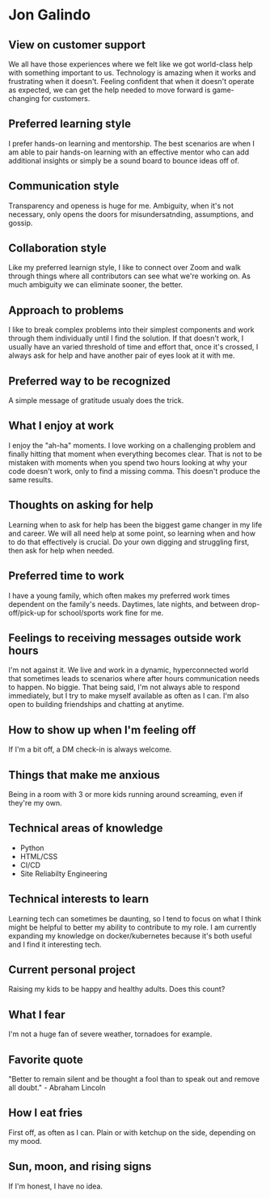 # Jon Galindo

## View on customer support

We all have those experiences where we felt like we got world-class help with something important to us. Technology is amazing when it works and frustrating when it doesn't. Feeling confident that when it doesn't operate as expected, we can get the help needed to move forward is game-changing for customers.

## Preferred learning style

I prefer hands-on learning and mentorship. The best scenarios are when I am able to pair hands-on learning with an effective mentor who can add additional insights or simply be a sound board to bounce ideas off of.

## Communication style

Transparency and openess is huge for me. Ambiguity, when it's not necessary, only opens the doors for misundersatnding, assumptions, and gossip.

## Collaboration style

Like my preferred learnign style, I like to connect over Zoom and walk through things where all contributors can see what we're working on. As much ambiguity we can eliminate sooner, the better.

## Approach to problems

I like to break complex problems into their simplest components and work through them individually until I find the solution. If that doesn't work, I usually have an varied threshold of time and effort that, once it's crossed, I always ask for help and have another pair of eyes look at it with me.

## Preferred way to be recognized

A simple message of gratitude usualy does the trick.

## What I enjoy at work

I enjoy the "ah-ha" moments. I love working on a challenging problem and finally hitting that moment when everything becomes clear. That is not to be mistaken with moments when you spend two hours looking at why your code doesn't work, only to find a missing comma. This doesn't produce the same results.

## Thoughts on asking for help

Learning when to ask for help has been the biggest game changer in my life and career. We will all need help at some point, so learning when and how to do that effectively is crucial. Do your own digging and struggling first, then ask for help when needed.

## Preferred time to work

I have a young family, which often makes my preferred work times dependent on the family's needs. Daytimes, late nights, and between drop-off/pick-up for school/sports work fine for me.

## Feelings to receiving messages outside work hours

I'm not against it. We live and work in a dynamic, hyperconnected world that sometimes leads to scenarios where after hours communication needs to happen. No biggie. That being said, I'm not always able to respond immediately, but I try to make myself available as often as I can. I'm also open to building friendships and chatting at anytime.

## How to show up when I'm feeling off

If I'm a bit off, a DM check-in is always welcome.

## Things that make me anxious

Being in a room with 3 or more kids running around screaming, even if they're my own.

## Technical areas of knowledge

- Python
- HTML/CSS
- CI/CD
- Site Reliabilty Engineering

## Technical interests to learn

Learning tech can sometimes be daunting, so I tend to focus on what I think might be helpful to better my ability to contribute to my role. I am currently expanding my knowledge on docker/kubernetes because it's both useful and I find it interesting tech.

## Current personal project

Raising my kids to be happy and healthy adults. Does this count?

## What I fear

I'm not a huge fan of severe weather, tornadoes for example.

## Favorite quote

"Better to remain silent and be thought a fool than to speak out and remove all doubt." - Abraham Lincoln

## How I eat fries

First off, as often as I can. Plain or with ketchup on the side, depending on my mood.

## Sun, moon, and rising signs

If I'm honest, I have no idea.
